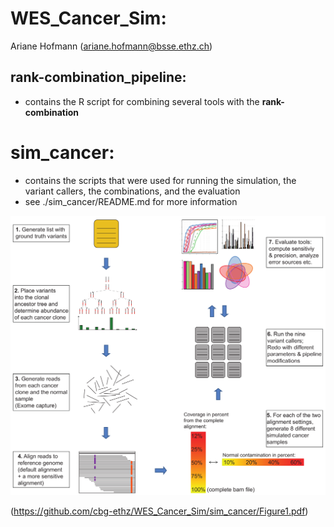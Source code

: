 
# WES_Cancer_Sim:
Ariane Hofmann (ariane.hofmann@bsse.ethz.ch)

## rank-combination_pipeline:
- contains the R script for combining several tools with the __rank-combination__


# sim_cancer:
- contains the scripts that were used for running the simulation, the variant callers, the combinations, and the evaluation
- see ./sim_cancer/README.md for more information

<p align="center">
	<img src="img/Figure1.pdf?raw=true" alt="Workflow of the comparison of the nine variant callers"/>
</p>

(https://github.com/cbg-ethz/WES_Cancer_Sim/sim_cancer/Figure1.pdf)

